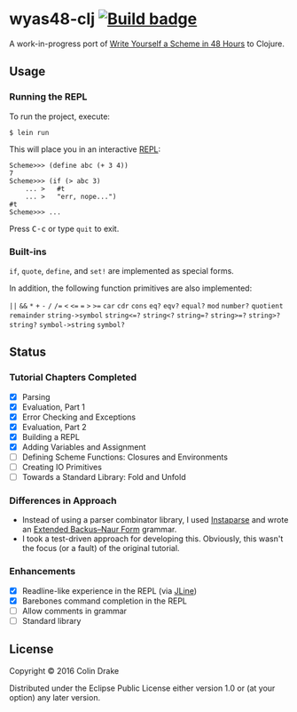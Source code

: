 # wyas48-clj [![Build badge](https://travis-ci.org/cfdrake/wyas48-clj.svg?branch=master)](https://travis-ci.org/cfdrake/wyas48-clj)

A work-in-progress port of [Write Yourself a Scheme in 48 Hours](https://en.wikibooks.org/wiki/Write_Yourself_a_Scheme_in_48_Hours) to Clojure.

## Usage

### Running the REPL

To run the project, execute:

    $ lein run

This will place you in an interactive [REPL](https://en.wikipedia.org/wiki/Read%E2%80%93eval%E2%80%93print_loop):

```
Scheme>>> (define abc (+ 3 4))
7
Scheme>>> (if (> abc 3)
    ... >   #t
    ... >   "err, nope...")
#t
Scheme>>> ...
```

Press <kbd>C-c</kbd> or type `quit` to exit.

### Built-ins

`if`, `quote`, `define`, and `set!` are implemented as special forms.

In addition, the following function primitives are also implemented:

`||` `&&` `*` `+` `-` `/` `/=` `<` `<=` `=` `>` `>=` `car` `cdr` `cons` `eq?`
`eqv?` `equal?` `mod` `number?` `quotient` `remainder` `string->symbol` `string<=?`
`string<?` `string=?` `string>=?` `string>?` `string?` `symbol->string` `symbol?`

## Status

### Tutorial Chapters Completed

- [x] Parsing
- [x] Evaluation, Part 1
- [x] Error Checking and Exceptions
- [x] Evaluation, Part 2
- [x] Building a REPL
- [x] Adding Variables and Assignment
- [ ] Defining Scheme Functions: Closures and Environments
- [ ] Creating IO Primitives
- [ ] Towards a Standard Library: Fold and Unfold

### Differences in Approach

- Instead of using a parser combinator library, I used [Instaparse](https://github.com/Engelberg/instaparse) and wrote an [Extended Backus–Naur Form](https://en.wikipedia.org/wiki/Extended_Backus%E2%80%93Naur_Form) grammar.
- I took a test-driven approach for developing this. Obviously, this wasn't the focus (or a fault) of the original tutorial.

### Enhancements

- [x] Readline-like experience in the REPL (via [JLine](http://jline.sourceforge.net/))
- [x] Barebones command completion in the REPL
- [ ] Allow comments in grammar
- [ ] Standard library

## License

Copyright © 2016 Colin Drake

Distributed under the Eclipse Public License either version 1.0 or (at
your option) any later version.
